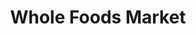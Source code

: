 ---
title: "Whole Foods Market"
url: /springfield/whole-foods-market-old-keene-mill-road/
shop: supermarket
---